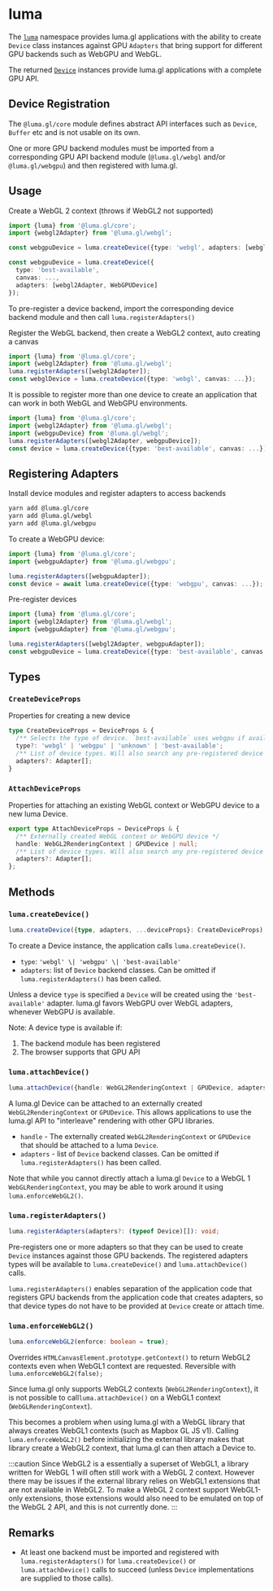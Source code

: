 # luma

The [`luma`](/docs/api-reference/core/luma) namespace provides luma.gl applications 
with the ability to create `Device` class instances against GPU `Adapters` that bring
support for different GPU backends such as WebGPU and WebGL.

The returned [`Device`](/docs/api-reference/core/device) instances provide
luma.gl applications with a complete GPU API. 

## Device Registration

The `@luma.gl/core` module defines abstract API interfaces such as `Device`, `Buffer` etc and is not usable on its own. 

One or more GPU backend modules must be imported from a corresponding 
GPU API backend module (`@luma.gl/webgl` and/or `@luma.gl/webgpu`) and then registered with luma.gl.

## Usage

Create a WebGL 2 context (throws if WebGL2 not supported)

```typescript
import {luma} from '@luma.gl/core';
import {webgl2Adapter} from '@luma.gl/webgl';

const webgpuDevice = luma.createDevice({type: 'webgl', adapters: [webgl2Adapter], canvas: ...});
```

```typescript
const webgpuDevice = luma.createDevice({
  type: 'best-available', 
  canvas: ..., 
  adapters: [webgl2Adapter, WebGPUDevice]
});
```

To pre-register a device backend, import the corresponding device backend module and then call `luma.registerAdapters()`

Register the WebGL backend, then create a WebGL2 context, auto creating a canvas

```typescript
import {luma} from '@luma.gl/core';
import {webgl2Adapter} from '@luma.gl/webgl';
luma.registerAdapters([webgl2Adapter]);
const webglDevice = luma.createDevice({type: 'webgl', canvas: ...});
```

It is possible to register more than one device to create an application
that can work in both WebGL and WebGPU environments. 

```typescript
import {luma} from '@luma.gl/core';
import {webgl2Adapter} from '@luma.gl/webgl';
import {webgpuDevice} from '@luma.gl/webgl';
luma.registerAdapters([webgl2Adapter, webgpuDevice]);
const device = luma.createDevice({type: 'best-available', canvas: ...});
```

## Registering Adapters

Install device modules and register adapters to access backends

```sh
yarn add @luma.gl/core
yarn add @luma.gl/webgl
yarn add @luma.gl/webgpu
```

To create a WebGPU device:

```typescript
import {luma} from '@luma.gl/core';
import {webgpuAdapter} from '@luma.gl/webgpu';

luma.registerAdapters([webgpuAdapter]);
const device = await luma.createDevice({type: 'webgpu', canvas: ...});
```

Pre-register devices

```typescript
import {luma} from '@luma.gl/core';
import {webgl2Adapter} from '@luma.gl/webgl';
import {webgpuAdapter} from '@luma.gl/webgpu';

luma.registerAdapters([webgl2Adapter, webgpuAdapter]);
const webgpuDevice = luma.createDevice({type: 'best-available', canvas: ...});
```

## Types

### `CreateDeviceProps`

Properties for creating a new device

```ts
type CreateDeviceProps = DeviceProps & {
  /** Selects the type of device. `best-available` uses webgpu if available, then webgl. */
  type?: 'webgl' | 'webgpu' | 'unknown' | 'best-available';
  /** List of device types. Will also search any pre-registered device backends */
  adapters?: Adapter[];
}
```

### `AttachDeviceProps`

Properties for attaching an existing WebGL context or WebGPU device to a new luma Device.

```ts
export type AttachDeviceProps = DeviceProps & {
  /** Externally created WebGL context or WebGPU device */
  handle: WebGL2RenderingContext | GPUDevice | null;
  /** List of device types. Will also search any pre-registered device backends */
  adapters?: Adapter[];
};
```

## Methods

### `luma.createDevice()`

```typescript
luma.createDevice({type, adapters, ...deviceProps}: CreateDeviceProps);
```

To create a Device instance, the application calls `luma.createDevice()`.

- `type`: `'webgl' \| 'webgpu' \| 'best-available'`
- `adapters`: list of `Device` backend classes. Can be omitted if `luma.registerAdapters()` has been called.

Unless a device `type` is specified a `Device` will be created using the `'best-available'` adapter.
luma.gl favors WebGPU over WebGL adapters, whenever WebGPU is available.

Note: A device type is available if:
1. The backend module has been registered
2. The browser supports that GPU API

### `luma.attachDevice()`

```ts
luma.attachDevice({handle: WebGL2RenderingContext | GPUDevice, adapters, ...}: AttachDeviceProps);
```

A luma.gl Device can be attached to an externally created `WebGL2RenderingContext` or `GPUDevice`.
This allows applications to use the luma.gl API to "interleave" rendering with other GPU libraries.

- `handle` - The externally created `WebGL2RenderingContext` or `GPUDevice` that should be attached to a luma `Device`.
- `adapters` - list of `Device` backend classes. Can be omitted if `luma.registerAdapters()` has been called.

Note that while you cannot directly attach a luma.gl `Device` to a WebGL 1 `WebGLRenderingContext`, you may be able to work around it using `luma.enforceWebGL2()`.

### `luma.registerAdapters()`

```typescript
luma.registerAdapters(adapters?: (typeof Device)[]): void;
```

Pre-registers one or more adapters so that they can be used 
to create `Device` instances against those GPU backends. The registered adapters types
will be available to `luma.createDevice()` and `luma.attachDevice()` calls.

`luma.registerAdapters()` enables separation of the application code that 
registers GPU backends from the application code that creates adapters,
so that device types do not have to be provided at `Device` create or attach time.

### `luma.enforceWebGL2()`

```ts
luma.enforceWebGL2(enforce: boolean = true);
```

Overrides `HTMLCanvasElement.prototype.getContext()` to return WebGL2 contexts even when WebGL1 context are requested. Reversible with `luma.enforceWebGL2(false);`

Since luma.gl only supports WebGL2 contexts (`WebGL2RenderingContext`), it is not possible to call`luma.attachDevice()` on a WebGL1 context (`WebGLRenderingContext`).

This becomes a problem when using luma.gl with a WebGL library that always creates WebGL1 contexts (such as Mapbox GL JS v1).
Calling `luma.enforceWebGL2()` before initializing the external library makes that library create a WebGL2 context, that luma.gl can then attach a Device to.

:::caution
Since WebGL2 is a essentially a superset of WebGL1, a library written for WebGL 1 will often still work with a WebGL 2 context. However there may be issues if the external library relies on WebGL1 extensions that are not available in WebGL2. To make a WebGL 2 context support WebGL1-only extensions, those extensions would also need to be emulated on top of the WebGL 2 API, and this is not currently done.
:::

## Remarks

- At least one backend must be imported and registered with `luma.registerAdapters()` for `luma.createDevice()` or `luma.attachDevice()` calls to succeed (unless `Device` implementations are supplied to those calls).
